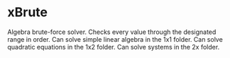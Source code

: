 # xBrute
Algebra brute-force solver. Checks every value through the designated range in order.
Can solve simple linear algebra in the 1x1 folder.
Can solve quadratic equations in the 1x2 folder.
Can solve systems in the 2x folder.
